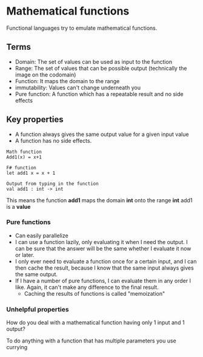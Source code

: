 # Mathematical functions
Functional languages try to emulate mathematical functions.

## Terms
- Domain: The set of values can be used as input to the function
- Range: The set of values that can be possible output (technically the image on the codomain)
- Function: It maps the domain to the range
- immutability: Values can't change underneath you
- Pure function: A function which has a repeatable result and no side effects

## Key properties
- A function always gives the same output value for a given input value
- A function has no side effects.

```
Math function
Add1(x) = x+1

F# function
let add1 x = x + 1

Output from typing in the function
val add1 : int -> int
```
This means the function **add1** maps the domain **int** onto the range **int**
add1 is a **value**

### Pure functions
- Can easily parallelize
- I can use a function lazily, only evaluating it when I need the output. I can be sure that the answer will be the same whether I evaluate it now or later.
- I only ever need to evaluate a function once for a certain input, and I can then cache the result, because I know that the same input always gives the same output.
- If I have a number of pure functions, I can evaluate them in any order I like. Again, it can't make any difference to the final result.
  - Caching the results of functions is called "memoization"

### Unhelpful properties
How do you deal with a mathematical function having only 1 input and 1 output?

To do anything with a function that has multiple parameters you use currying
